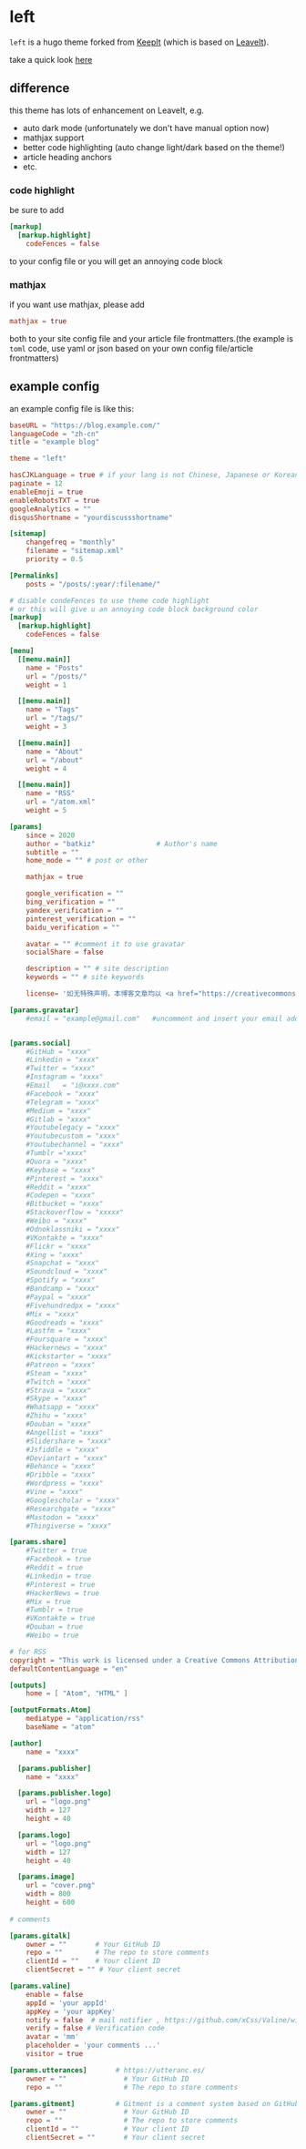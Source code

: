 # left

`left` is a hugo theme forked from [KeepIt](https://github.com/Fastbyte01/KeepIt) (which is based on [LeaveIt](https://github.com/liuzc/LeaveIt)).

take a quick look [here](https://blog.batkiz.com)

## difference

this theme has lots of enhancement on LeaveIt, e.g.
* auto dark mode (unfortunately we don't have manual option now)
* mathjax support
* better code highlighting (auto change light/dark based on the theme!)
* article heading anchors
* etc.

### code highlight
be sure to add
```toml
[markup]
  [markup.highlight]
    codeFences = false
```
to your config file or you will get an annoying code block

### mathjax
if you want use mathjax, please add
```toml
mathjax = true
```
both to your site config file and your article file frontmatters.(the example is `toml` code, use yaml or json based on your own config file/article frontmatters)

## example config

an example config file is like this:

```toml
baseURL = "https://blog.example.com/"
languageCode = "zh-cn"
title = "example blog"

theme = "left"

hasCJKLanguage = true # if your lang is not Chinese, Japanese or Korean, pls comment this line
paginate = 12
enableEmoji = true
enableRobotsTXT = true
googleAnalytics = ""
disqusShortname = "yourdiscussshortname"

[sitemap]
    changefreq = "monthly"
    filename = "sitemap.xml"
    priority = 0.5

[Permalinks]
    posts = "/posts/:year/:filename/"

# disable condeFences to use theme code highlight
# or this will give u an annoying code block background color
[markup]
  [markup.highlight]
    codeFences = false

[menu]
  [[menu.main]]
    name = "Posts"
    url = "/posts/"
    weight = 1

  [[menu.main]]
    name = "Tags"
    url = "/tags/"
    weight = 3

  [[menu.main]]
    name = "About"
    url = "/about"
    weight = 4

  [[menu.main]]
    name = "RSS"
    url = "/atom.xml"
    weight = 5

[params]
    since = 2020
    author = "batkiz"               # Author's name
    subtitle = ""
    home_mode = "" # post or other

    mathjax = true

    google_verification = ""
    bing_verification = ""
    yandex_verification = ""
    pinterest_verification = ""
    baidu_verification = ""

    avatar = "" #comment it to use gravatar
    socialShare = false

    description = "" # site description
    keywords = "" # site keywords

    license= '如无特殊声明，本博客文章均以 <a href="https://creativecommons.org/licenses/by-nc-sa/4.0/" target="_blank">CC BY-NC-SA 4.0</a> 协议发布'

[params.gravatar]
    #email = "example@gmail.com"   #uncomment and insert your email address to use gravatar


[params.social]
    #GitHub = "xxxx"
    #Linkedin = "xxxx"
    #Twitter = "xxxx"
    #Instagram = "xxxx"
    #Email   = "i@xxxx.com"
    #Facebook = "xxxx"
    #Telegram = "xxxx"
    #Medium = "xxxx"
    #Gitlab = "xxxx"
    #Youtubelegacy = "xxxx"
    #Youtubecustom = "xxxx"
    #Youtubechannel = "xxxx"
    #Tumblr ="xxxx"
    #Quora = "xxxx"
    #Keybase = "xxxx"
    #Pinterest = "xxxx"
    #Reddit = "xxxx"
    #Codepen = "xxxx"
    #Bitbucket = "xxxx"
    #Stackoverflow = "xxxxx"
    #Weibo = "xxxx"
    #Odnoklassniki = "xxxx"
    #VKontakte = "xxxx"
    #Flickr = "xxxx"
    #Xing = "xxxx"
    #Snapchat = "xxxx"
    #Soundcloud = "xxxx"
    #Spotify = "xxxx"
    #Bandcamp = "xxxx"
    #Paypal = "xxxx"
    #Fivehundredpx = "xxxx"
    #Mix = "xxxx"
    #Goodreads = "xxxx"
    #Lastfm = "xxxx"
    #Foursquare = "xxxx"
    #Hackernews = "xxxx"
    #Kickstarter = "xxxx"
    #Patreon = "xxxx"
    #Steam = "xxxx"
    #Twitch = "xxxx"
    #Strava = "xxxx"
    #Skype = "xxxx"
    #Whatsapp = "xxxx"
    #Zhihu = "xxxx"
    #Douban = "xxxx"
    #Angellist = "xxxx"
    #Slidershare = "xxxx"
    #Jsfiddle = "xxxx"
    #Deviantart = "xxxx"
    #Behance = "xxxx"
    #Dribble = "xxxx"
    #Wordpress = "xxxx"
    #Vine = "xxxx"
    #Googlescholar = "xxxx"
    #Researchgate = "xxxx"
    #Mastodon = "xxxx"
    #Thingiverse = "xxxx"

[params.share]
    #Twitter = true
    #Facebook = true
    #Reddit = true
    #Linkedin = true
    #Pinterest = true
    #HackerNews = true
    #Mix = true
    #Tumblr = true
    #VKontakte = true
    #Douban = true
    #Weibo = true

# for RSS
copyright = "This work is licensed under a Creative Commons Attribution-NonCommercial 4.0 International License."
defaultContentLanguage = "en"

[outputs]
    home = [ "Atom", "HTML" ]

[outputFormats.Atom]
    mediatype = "application/rss"
    baseName = "atom"

[author]
    name = "xxxx"

  [params.publisher]
    name = "xxxx"

  [params.publisher.logo]
    url = "logo.png"
    width = 127
    height = 40

  [params.logo]
    url = "logo.png"
    width = 127
    height = 40

  [params.image]
    url = "cover.png"
    width = 800
    height = 600
    
# comments

[params.gitalk]
    owner = ""       # Your GitHub ID       
    repo = ""        # The repo to store comments    
    clientId = ""    # Your client ID      
    clientSecret = "" # Your client secret

[params.valine]
    enable = false
    appId = 'your appId'
    appKey = 'your appKey'
    notify = false  # mail notifier , https://github.com/xCss/Valine/wiki
    verify = false # Verification code
    avatar = 'mm'
    placeholder = 'your comments ...'
    visitor = true

[params.utterances]       # https://utteranc.es/
    owner = ""              # Your GitHub ID
    repo = ""               # The repo to store comments

[params.gitment]          # Gitment is a comment system based on GitHub issues. see https://github.com/imsun/gitment
    owner = ""              # Your GitHub ID
    repo = ""               # The repo to store comments
    clientId = ""           # Your client ID
    clientSecret = ""       # Your client secret
```